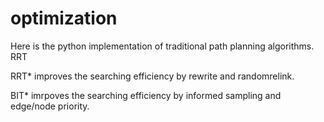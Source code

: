 # optimization
Here is the python implementation of traditional path planning algorithms.
RRT

RRT* improves the searching efficiency by rewrite and randomrelink.

BIT* imrpoves the searching efficiency by informed sampling and edge/node priority.
